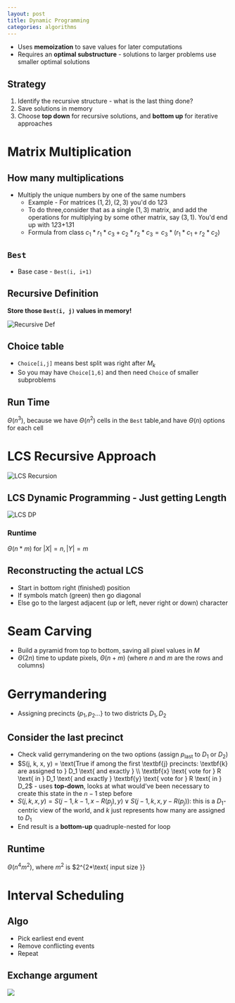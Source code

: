 ```yaml
---
layout: post
title: Dynamic Programming
categories: algorithms
---
```


- Uses **memoization** to save values for later computations
- Requires an **optimal substructure** - solutions to larger problems use smaller optimal solutions

## Strategy

1. Identify the recursive structure - what is the last thing done?
2. Save solutions in memory
3. Choose **top down** for recursive solutions, and **bottom up** for iterative approaches

# Matrix Multiplication

## How many multiplications

- Multiply the unique numbers by one of the same numbers
  - Example - For matrices $(1,2), (2, 3)$ you'd do 1*2*3
  - To do three,consider that as a single $(1,3)$ matrix, and add the operations for multiplying by some other matrix, say $(3, 1)$. You'd end up with 1*2*3+1*3*1
  - Formula from class $c_1*r_1*c_3 + c_2*r_2*c_3 = c_3*(r_1*c_1+r_2*c_2)$

## `Best`

- Base case - `Best(i, i+1)`

## Recursive Definition

**Store those `Best(i, j)` values in memory!**

![Recursive Def](https://i.imgur.com/v9nMWU7.png)

## Choice table

- `Choice[i,j]` means best split was right after $M_k$
- So you may have `Choice[1,6]` and then need `Choice` of smaller subproblems

## Run Time

$\Theta(n^3)$, because we have $\Theta(n^2)$ cells in the `Best` table,and have $\Theta(n)$ options for each cell

# LCS Recursive Approach

![LCS Recursion](https://i.imgur.com/2ebKEOh.png)

## LCS Dynamic Programming - Just getting Length

![LCS DP](https://i.imgur.com/jOE8WM8.png)

### Runtime

$\Theta(n*m) \text{ for } |X| = n, |Y| = m$

## Reconstructing the actual LCS

- Start in bottom right (finished) position
- If symbols match (green) then go diagonal
- Else go to the largest adjacent (up or left, never right or down) character

# Seam Carving

- Build a pyramid from top to bottom, saving all pixel values in $M$
- $\Theta(2n)$ time to update pixels, $\Theta(n+m)$ (where $n$ and $m$ are the rows and columns)

# Gerrymandering

- Assigning precincts $\{p_1, p_2 \dots \}$ to two districts $D_1, D_2$

## Consider the last precinct

- Check valid gerrymandering on the two options (assign $p_\text{last}$ to $D_1 \text{ or } D_2$)
- $S(j, k, x, y) = \text{True if among the first \textbf{j} precincts: \textbf{k} are assigned to } D_1 \text{ and exactly } \\ \textbf{x} 
\text{ vote for } R \text{ in } D_1 \text{ and exactly } \textbf{y} \text{ vote for } R \text{ in } D_2$ - uses **top-down**, looks at what would've been necessary to create this state in the $n-1$ step before
- $S(j, k, x, y) = S(j-1, k-1, x-R(p_j), y) \vee S(j-1, k, x, y-R(p_j))$: this is a $D_1$-centric view of the world, and $k$ just represents how many are assigned to $D_1$
- End result is a **bottom-up** quadruple-nested for loop

## Runtime

$\Theta(n^4m^2)$, where $m^2$ is $2^{2\*\text{ input size }}

# Interval Scheduling

## Algo

- Pick earliest end event
- Remove conflicting events
- Repeat

## Exchange argument

![](https://i.imgur.com/a2HQLXv.png)
